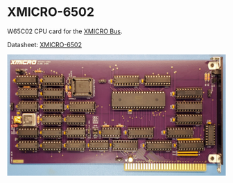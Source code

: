 # XMICRO-6502

W65C02 CPU card for the [XMICRO Bus](https://github.com/X-Microsystems/xmicro-bus).

Datasheet: [XMICRO-6502](Documentation/XMICRO-6502.pdf)

![XMICRO-6502](Images/XMICRO-6502%201.jpg)

